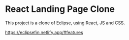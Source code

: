 # React Landing Page Clone

This project is a clone of Eclipse, using React, JS and CSS.

https://eclipsefin.netlify.app/#features
